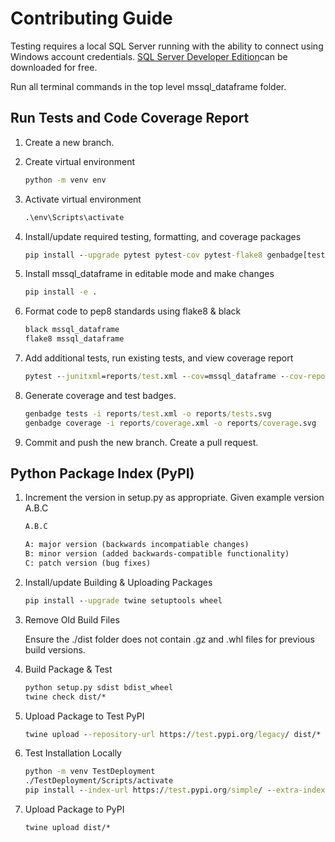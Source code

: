 # Contributing Guide

Testing requires a local SQL Server running with the ability to connect using Windows account credentials.  [SQL Server Developer Edition](https://www.microsoft.com/en-us/sql-server/sql-server-downloads)can be downloaded for free.

Run all terminal commands in the top level mssql_dataframe folder.

## Run Tests and Code Coverage Report

1. Create a new branch.

2. Create virtual environment

    ``` cmd
    python -m venv env
    ```

3. Activate virtual environment

    ``` cmd
    .\env\Scripts\activate
    ```

4. Install/update required testing, formatting, and coverage packages

    ``` cmd
    pip install --upgrade pytest pytest-cov pytest-flake8 genbadge[tests,coverage] black
    ```

5. Install mssql_dataframe in editable mode and make changes

    ``` cmd
    pip install -e .
    ```

6. Format code to pep8 standards using flake8 & black

    ``` cmd
    black mssql_dataframe
    flake8 mssql_dataframe
    ```

7. Add additional tests, run existing tests, and view coverage report

    ``` cmd
    pytest --junitxml=reports/test.xml --cov=mssql_dataframe --cov-report=html:reports/coverage --cov-report=xml:reports/coverage.xml
    ```

8. Generate coverage and test badges.

    ```cmd
    genbadge tests -i reports/test.xml -o reports/tests.svg
    genbadge coverage -i reports/coverage.xml -o reports/coverage.svg
    ```

9. Commit and push the new branch. Create a pull request.

## Python Package Index (PyPI)

1. Increment the version in setup.py as appropriate. Given example version A.B.C

    ```txt
    A.B.C

    A: major version (backwards incompatiable changes)
    B: minor version (added backwards-compatible functionality)
    C: patch version (bug fixes)
    ```

2. Install/update Building & Uploading Packages

    ``` cmd
    pip install --upgrade twine setuptools wheel
    ```

3. Remove Old Build Files

    Ensure the ./dist folder does not contain .gz and .whl files for previous build versions.

4. Build Package & Test

    ``` cmd
    python setup.py sdist bdist_wheel
    twine check dist/*
    ```

5. Upload Package to Test PyPI

    ``` cmd
    twine upload --repository-url https://test.pypi.org/legacy/ dist/*
    ```

6. Test Installation Locally

    ```cmd
    python -m venv TestDeployment
    ./TestDeployment/Scripts/activate
    pip install --index-url https://test.pypi.org/simple/ --extra-index-url https://pypi.org/simple/ mssql_dataframe
    ```

7. Upload Package to PyPI

    ``` cmd
    twine upload dist/*
    ```

